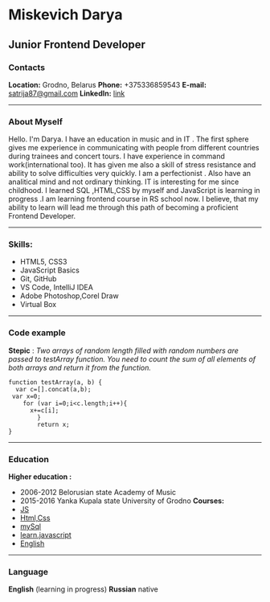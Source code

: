 # Miskevich Darya

## Junior Frontend Developer


### Contacts

**Location:** Grodno, Belarus
**Phone:** +375336859543
**E-mail:** satrija87@gmail.com
**LinkedIn:** [link](linkedin.com/in/darya-pronina-a10836ab)

----

### About Myself

Hello. I'm Darya. I have an education in music and in IT . 
The first sphere gives me experience in communicating with people from different countries during trainees and concert tours. I have experience in command work(international too).
It has given me also a skill of stress resistance and ability to solve difficulties very quickly.
I am a perfectionist . Also have an analitical mind and not ordinary thinking.
IT is interesting for me since childhood. I learned SQL ,HTML,CSS by myself and JavaScript is learning in progress .I am learning frontend course in RS school now.
I believe, that my ability to learn will lead me through this path of becoming a proficient Frontend Developer.

----

### Skills:

* HTML5, CSS3
* JavaScript Basics
* Git, GitHub
* VS Code, IntelliJ IDEA
* Adobe Photoshop,Corel Draw
* Virtual Box

----

### Code example

**Stepic** : *Two arrays of random length filled with random numbers are passed to  testArray function. You need to count the sum of all elements of both arrays and return it from the function.*
```
function testArray(a, b) {
  var c=[].concat(a,b);
 var x=0;
    for (var i=0;i<c.length;i++){
      x+=c[i];
        }
        return x;
}
```

----

### Education 
**Higher education :**
* 2006-2012 Belorusian state Academy of Music
* 2015-2016 Yanka Kupala state University of Grodno
**Courses:**
* [JS](https://stepik.org/course/2223)
* [Html,Css](https://openedu.ru/course/ITMOUniversity/WEBDEV/)
* [mySql](https://sqlbolt.com/)
* [learn.javascript](https://learn.javascript.ru/)
* [English](https://yes-grodno.by/)

----

### Language
**English** (learning in progress)
**Russian** native